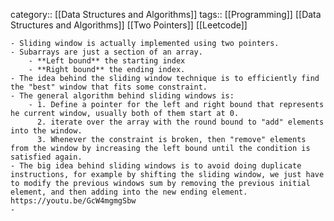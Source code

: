 category:: [[Data Structures and Algorithms]]
tags:: [[Programming]] [[Data Structures and Algorithms]] [[Two Pointers]] [[Leetcode]]

	- Sliding window is actually implemented using two pointers.
	- Subarrays are just a section of an array.
		- **Left bound** the starting index
		- **Right bound** the ending index.
	- The idea behind the sliding window technique is to efficiently find the "best" window that fits some constraint.
	- The general algorithm behind sliding windows is:
		- 1. Define a pointer for the left and right bound that represents he current window, usually both of them start at 0.
		  2. iterate over the array with the round bound to "add" elements into the window.
		  3. Whenever the constraint is broken, then "remove" elements from the window by increasing the left bound until the condition is satisfied again.
	- The big idea behind sliding windows is to avoid doing duplicate instructions, for example by shifting the sliding window, we just have to modify the previous windows sum by removing the previous initial element, and then adding into the new ending element. https://youtu.be/GcW4mgmgSbw
	-